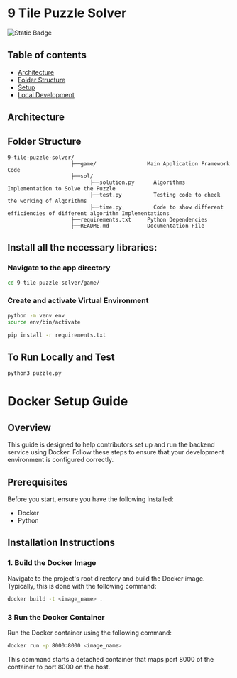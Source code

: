 # 9 Tile Puzzle Solver

![Static Badge](https://img.shields.io/badge/v3.10.12-blue?logo=python&logoColor=yellow&labelColor=gray)

## Table of contents

- [Architecture](#Architecture)
- [Folder Structure](#folder-structure)
- [Setup](#Setup)
- [Local Development](#local-development)

## Architecture
## Folder Structure
```plaintext
9-tile-puzzle-solver/
                    ├──game/                Main Application Framework Code
                    ├──sol/
                          ├──solution.py      Algorithms Implementation to Solve the Puzzle
                          ├──test.py          Testing code to check the working of Algorithms
                          ├──time.py          Code to show different efficiencies of different algorithm Implementations
                    ├──requirements.txt     Python Dependencies 
                    ├──README.md            Documentation File
```

## Install all the necessary libraries:

### Navigate to the app directory

```bash
cd 9-tile-puzzle-solver/game/
```

### Create and activate Virtual Environment

```bash
python -m venv env
source env/bin/activate
```

```bash
pip install -r requirements.txt
```

## To Run Locally and Test
```
python3 puzzle.py
```

# Docker Setup Guide

## Overview

This guide is designed to help contributors set up and run the backend service using Docker. Follow these steps to ensure that your development environment is configured correctly.

## Prerequisites

Before you start, ensure you have the following installed:

- Docker
- Python

## Installation Instructions

### 1. Build the Docker Image

Navigate to the project's root directory and build the Docker image. Typically, this is done with the following command:

```Bash
docker build -t <image_name> .
```

### 3 Run the Docker Container

Run the Docker container using the following command:

```bash
docker run -p 8000:8000 <image_name>
```

This command starts a detached container that maps port 8000 of the container to port 8000 on the host.
